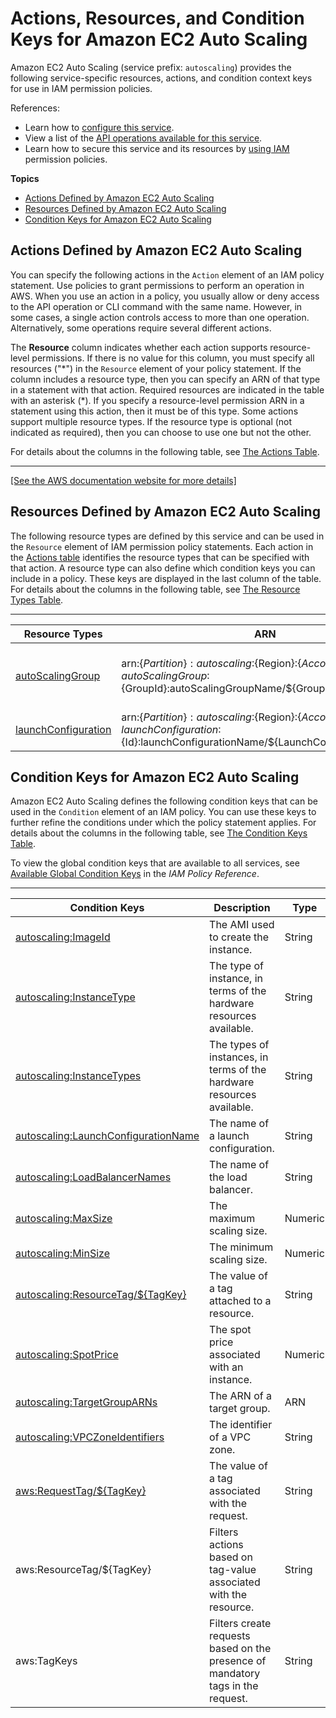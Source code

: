 # Actions, Resources, and Condition Keys for Amazon EC2 Auto Scaling<a name="list_amazonec2autoscaling"></a>

Amazon EC2 Auto Scaling \(service prefix: `autoscaling`\) provides the following service\-specific resources, actions, and condition context keys for use in IAM permission policies\.

References:
+ Learn how to [configure this service](https://docs.aws.amazon.com/autoscaling/latest/userguide/)\.
+ View a list of the [API operations available for this service](https://docs.aws.amazon.com/AutoScaling/latest/APIReference/)\.
+ Learn how to secure this service and its resources by [using IAM](https://docs.aws.amazon.com/autoscaling/latest/userguide/IAM.html) permission policies\.

**Topics**
+ [Actions Defined by Amazon EC2 Auto Scaling](#amazonec2autoscaling-actions-as-permissions)
+ [Resources Defined by Amazon EC2 Auto Scaling](#amazonec2autoscaling-resources-for-iam-policies)
+ [Condition Keys for Amazon EC2 Auto Scaling](#amazonec2autoscaling-policy-keys)

## Actions Defined by Amazon EC2 Auto Scaling<a name="amazonec2autoscaling-actions-as-permissions"></a>

You can specify the following actions in the `Action` element of an IAM policy statement\. Use policies to grant permissions to perform an operation in AWS\. When you use an action in a policy, you usually allow or deny access to the API operation or CLI command with the same name\. However, in some cases, a single action controls access to more than one operation\. Alternatively, some operations require several different actions\.

The **Resource** column indicates whether each action supports resource\-level permissions\. If there is no value for this column, you must specify all resources \("\*"\) in the `Resource` element of your policy statement\. If the column includes a resource type, then you can specify an ARN of that type in a statement with that action\. Required resources are indicated in the table with an asterisk \(\*\)\. If you specify a resource\-level permission ARN in a statement using this action, then it must be of this type\. Some actions support multiple resource types\. If the resource type is optional \(not indicated as required\), then you can choose to use one but not the other\.

For details about the columns in the following table, see [The Actions Table](reference_policies_actions-resources-contextkeys.md#actions_table)\.


****  
[\[See the AWS documentation website for more details\]](http://docs.aws.amazon.com/IAM/latest/UserGuide/list_amazonec2autoscaling.html)

## Resources Defined by Amazon EC2 Auto Scaling<a name="amazonec2autoscaling-resources-for-iam-policies"></a>

The following resource types are defined by this service and can be used in the `Resource` element of IAM permission policy statements\. Each action in the [Actions table](#amazonec2autoscaling-actions-as-permissions) identifies the resource types that can be specified with that action\. A resource type can also define which condition keys you can include in a policy\. These keys are displayed in the last column of the table\. For details about the columns in the following table, see [The Resource Types Table](reference_policies_actions-resources-contextkeys.md#resources_table)\.


****  

| Resource Types | ARN | Condition Keys | 
| --- | --- | --- | 
|   [ autoScalingGroup ](https://docs.aws.amazon.com/autoscaling/latest/userguide/control-access-using-iam.html#policy-auto-scaling-resources)  |  arn:$\{Partition\}:autoscaling:$\{Region\}:$\{Account\}:autoScalingGroup:$\{GroupId\}:autoScalingGroupName/$\{GroupFriendlyName\}  |   [ autoscaling:ResourceTag/$\{TagKey\} ](#amazonec2autoscaling-autoscaling_ResourceTag___TagKey_)   [ aws:ResourceTag/$\{TagKey\} ](#amazonec2autoscaling-aws_ResourceTag___TagKey_)   | 
|   [ launchConfiguration ](https://docs.aws.amazon.com/autoscaling/latest/userguide/control-access-using-iam.html#policy-auto-scaling-resources)  |  arn:$\{Partition\}:autoscaling:$\{Region\}:$\{Account\}:launchConfiguration:$\{Id\}:launchConfigurationName/$\{LaunchConfigurationName\}  |  | 

## Condition Keys for Amazon EC2 Auto Scaling<a name="amazonec2autoscaling-policy-keys"></a>

Amazon EC2 Auto Scaling defines the following condition keys that can be used in the `Condition` element of an IAM policy\. You can use these keys to further refine the conditions under which the policy statement applies\. For details about the columns in the following table, see [The Condition Keys Table](reference_policies_actions-resources-contextkeys.md#context_keys_table)\.

To view the global condition keys that are available to all services, see [Available Global Condition Keys](reference_policies_condition-keys.html#AvailableKeys) in the *IAM Policy Reference*\.


****  

| Condition Keys | Description | Type | 
| --- | --- | --- | 
|   [ autoscaling:ImageId ](https://docs.aws.amazon.com/autoscaling/latest/userguide/control-access-using-iam.html#policy-auto-scaling-condition-keys)  | The AMI used to create the instance\. | String | 
|   [ autoscaling:InstanceType ](https://docs.aws.amazon.com/autoscaling/latest/userguide/control-access-using-iam.html#policy-auto-scaling-condition-keys)  | The type of instance, in terms of the hardware resources available\. | String | 
|   [ autoscaling:InstanceTypes ](https://docs.aws.amazon.com/autoscaling/latest/userguide/control-access-using-iam.html#policy-auto-scaling-condition-keys)  | The types of instances, in terms of the hardware resources available\. | String | 
|   [ autoscaling:LaunchConfigurationName ](https://docs.aws.amazon.com/autoscaling/latest/userguide/control-access-using-iam.html#policy-auto-scaling-condition-keys)  | The name of a launch configuration\. | String | 
|   [ autoscaling:LoadBalancerNames ](https://docs.aws.amazon.com/autoscaling/latest/userguide/control-access-using-iam.html#policy-auto-scaling-condition-keys)  | The name of the load balancer\. | String | 
|   [ autoscaling:MaxSize ](https://docs.aws.amazon.com/autoscaling/latest/userguide/control-access-using-iam.html#policy-auto-scaling-condition-keys)  | The maximum scaling size\. | Numeric | 
|   [ autoscaling:MinSize ](https://docs.aws.amazon.com/autoscaling/latest/userguide/control-access-using-iam.html#policy-auto-scaling-condition-keys)  | The minimum scaling size\. | Numeric | 
|   [ autoscaling:ResourceTag/$\{TagKey\} ](https://docs.aws.amazon.com/autoscaling/latest/userguide/control-access-using-iam.html#policy-auto-scaling-condition-keys)  | The value of a tag attached to a resource\. | String | 
|   [ autoscaling:SpotPrice ](https://docs.aws.amazon.com/autoscaling/latest/userguide/control-access-using-iam.html#policy-auto-scaling-condition-keys)  | The spot price associated with an instance\. | Numeric | 
|   [ autoscaling:TargetGroupARNs ](https://docs.aws.amazon.com/autoscaling/latest/userguide/control-access-using-iam.html#policy-auto-scaling-condition-keys)  | The ARN of a target group\. | ARN | 
|   [ autoscaling:VPCZoneIdentifiers ](https://docs.aws.amazon.com/autoscaling/latest/userguide/control-access-using-iam.html#policy-auto-scaling-condition-keys)  | The identifier of a VPC zone\. | String | 
|   [ aws:RequestTag/$\{TagKey\} ](https://docs.aws.amazon.com/autoscaling/latest/userguide/control-access-using-iam.html#policy-auto-scaling-condition-keys)  | The value of a tag associated with the request\. | String | 
|   aws:ResourceTag/$\{TagKey\}  | Filters actions based on tag\-value associated with the resource\. | String | 
|   aws:TagKeys  | Filters create requests based on the presence of mandatory tags in the request\. | String | 